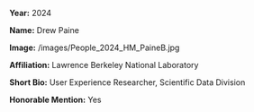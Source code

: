 **Year:** 2024

**Name:** Drew Paine

**Image:** /images/People_2024_HM_PaineB.jpg

**Affiliation:** Lawrence Berkeley National Laboratory

**Short Bio:** User Experience Researcher, Scientific Data Division

**Honorable Mention:** Yes
